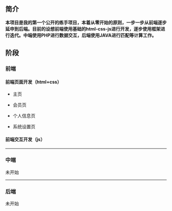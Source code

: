 ## 简介

**本项目是我的第一个公开的练手项目，本着从零开始的原则，一步一步从前端逐步延申到后端。目前的设想前端使用基础的html-css-js进行开发，逐步使用框架进行迭代。中端使用PHP进行数据交互，后端使用JAVA进行匹配等计算工作。**



## 阶段

### 前端

#### 前端页面开发（html+css）

- 主页

- 会员页

- 个人信息页

- 系统设置页

#### 前端交互开发（js）

---

### 中端

未开始

--- 

### 后端

未开始